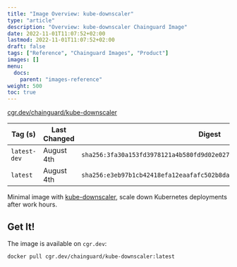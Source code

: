 ```yaml
---
title: "Image Overview: kube-downscaler"
type: "article"
description: "Overview: kube-downscaler Chainguard Image"
date: 2022-11-01T11:07:52+02:00
lastmod: 2022-11-01T11:07:52+02:00
draft: false
tags: ["Reference", "Chainguard Images", "Product"]
images: []
menu:
  docs:
    parent: "images-reference"
weight: 500
toc: true
---
```


[cgr.dev/chainguard/kube-downscaler](https://github.com/chainguard-images/images/tree/main/images/kube-downscaler)

| Tag (s)       | Last Changed | Digest                                                                    |
|---------------|--------------|---------------------------------------------------------------------------|
|  `latest-dev` | August 4th   | `sha256:3fa30a153fd3978121a4b580fd9d02e02780d22ab575a7c04f87295aa1e244cd` |
|  `latest`     | August 4th   | `sha256:e3eb97b1cb42418efa12eaafafc502b8dab435bb1ff852b9a284be149cc16338` |



Minimal image with [kube-downscaler](https://codeberg.org/hjacobs/kube-downscaler), scale down Kubernetes deployments after work hours.

## Get It!

The image is available on `cgr.dev`:

```
docker pull cgr.dev/chainguard/kube-downscaler:latest
```

